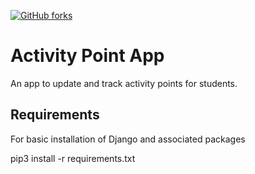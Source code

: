 [![GitHub forks](https://img.shields.io/github/forks/badges/shields.svg?style=social&label=Fork)]()
# Activity Point App
An app to update and track activity points for students.

## Requirements

For basic installation of Django and associated packages

pip3 install -r requirements.txt
